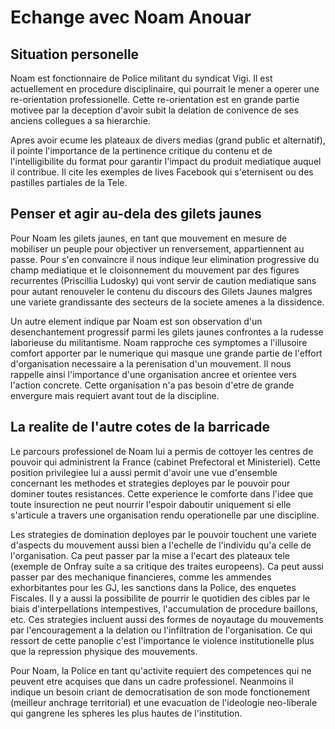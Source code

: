 # Echange avec Noam Anouar
## Situation personelle
Noam est fonctionnaire de Police militant du syndicat Vigi. Il est actuellement en procedure disciplinaire, qui pourrait le mener a operer une re-orientation professionelle. Cette re-orientation est en grande partie motivee par la deception d'avoir subit la delation de conivence de ses anciens collegues a sa hierarchie. 

Apres avoir ecume les plateaux de divers medias (grand public et alternatif), il pointe l'importance de la pertinence critique du contenu et de l'intelligibilite du format pour garantir l'impact du produit mediatique auquel il contribue. Il cite les exemples de lives Facebook qui s'eternisent ou des pastilles partiales de la Tele. 

## Penser et agir au-dela des gilets jaunes
Pour Noam les gilets jaunes, en tant que mouvement en mesure de mobiliser un peuple pour objectiver un renversement, appartiennent au passe. Pour s'en convaincre il nous indique leur elimination progressive du champ mediatique et le cloisonnement du mouvement par des figures recurrentes (Priscillia Ludosky) qui vont servir de caution mediatique sans pour autant renouveler le contenu du discours des Gilets Jaunes malgres une variete grandissante des secteurs de la societe amenes a la dissidence. 

Un autre element indique par Noam est son observation d'un desenchantement progressif parmi les gilets jaunes confrontes a la rudesse laborieuse du militantisme. Noam rapproche ces symptomes a l'illusoire comfort apporter par le numerique qui masque une grande partie de l'effort d'organisation necessaire a la perenisation d'un mouvement. Il nous rappelle ainsi l'importance d'une organisation ancree et orientee vers l'action concrete. Cette organisation n'a pas besoin d'etre de grande envergure mais requiert avant tout de la discipline.
## La realite de l'autre cotes de la barricade
Le parcours professionel de Noam lui a permis de cottoyer les centres de pouvoir qui administrent la France (cabinet Prefectoral et Ministeriel). Cette position privilegiee lui a aussi permit d'avoir une vue d'ensemble concernant les methodes et strategies deployes par le pouvoir pour dominer toutes resistances. Cette experience le comforte dans l'idee que toute insurection ne peut nourrir l'espoir daboutir uniquement si elle s'articule a travers une organisation rendu operationelle par une discipline.

Les strategies de domination deployes par le pouvoir touchent une variete d'aspects du mouvement aussi bien a l'echelle de l'individu qu'a celle de l'organisation. Ca peut passer par la mise a l'ecart des plateaux tele (exemple de Onfray suite a sa critique des traites europeens). Ca peut aussi passer par des mechanique financieres, comme les ammendes exhorbitantes pour les GJ, les sanctions dans la Police, des enquetes Fiscales. Il y a aussi la possibilite de pourrir le quotidien des cibles par le biais d'interpellations intempestives, l'accumulation de procedure baillons, etc. Ces strategies incluent aussi des formes de noyautage du mouvements par l'encouragement a la delation ou l'infiltration de l'organisation. Ce qui ressort de cette panoplie c'est l'importance le violence institutionelle plus que la repression physique des mouvements.

Pour Noam, la Police en tant qu'activite requiert des competences qui ne peuvent etre acquises que dans un cadre professionel. Neanmoins il indique un besoin criant de democratisation de son mode fonctionement (meilleur anchrage territorial) et une evacuation de l'ideologie neo-liberale qui gangrene les spheres les plus hautes de l'institution.